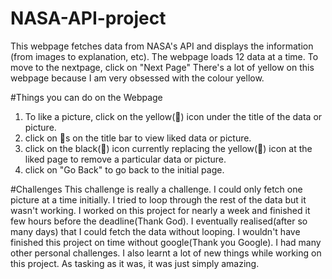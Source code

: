 # NASA-API-project
This webpage fetches data from NASA's API and displays the information (from images to explanation, etc).
The webpage loads 12 data at a time. To move to the nextpage, click on "Next Page"
There's a lot of yellow on this webpage because I am very obsessed with the colour yellow.


#Things you can do on the Webpage
1. To like a picture, click on the yellow(💛) icon under the title of the data or picture.
2. click on 💛s on the title bar to view liked data or picture.
3. click on the black(🖤) icon currently replacing the yellow(💛) icon at the liked page to remove a particular data or picture.
4. click on "Go Back" to go back to the initial page.

#Challenges
This challenge is really a challenge. I could only fetch one picture at a time initially. I tried to loop through the rest of the data but it wasn't working. I worked on this project for nearly a week and finished it few hours before the deadline(Thank God). I eventually realised(after so many days) that I could fetch the data without looping. I wouldn't have finished this project on time without google(Thank you Google). I had many other personal challenges. I also learnt a lot of new things while working on this project. As tasking as it was, it was just simply amazing.

